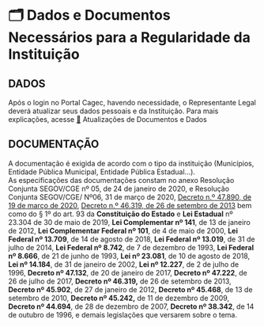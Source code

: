 # 🗂 Dados e Documentos Necessários para a Regularidade da Instituição

## DADOS

Após o login no Portal Cagec, havendo necessidade, o Representante Legal deverá atualizar seus dados pessoais e da Instituição. Para mais explicações, acesse [🔄](https://app.gitbook.com/@segov/s/cagec/~/drafts/-M3wE5AXlZlVnjNK48wy/atualizacao-de-dados) Atualizações de Documentos e Dados



## DOCUMENTAÇÃO

A documentação é exigida de acordo com o tipo da instituição \(Municípios, Entidade Pública Municipal, Entidade Pública Estadual...\).  
As especificações das documentações constam no anexo Resolução Conjunta SEGOV/CGE nº 05, de 24 de janeiro de 2020, e Resolução Conjunta SEGOV/CGE/ Nº06, 31 de março de 2020, [Decreto n.º 47.890, de 19 de março de 2020](http://www.portalcagec.mg.gov.br/wp-content/uploads/arquivos/legislacao/decretos/Decreto%2047890%202020.pdf), [Decreto n.º 46.319, de 26 de setembro de 2013](https://www.almg.gov.br/consulte/legislacao/completa/completa.html?tipo=DEC&num=46319&comp=&ano=2013&aba=js_textoAtualizado#texto) bem como do § 1º do art. 93 da **Constituição do Estado** e **Lei Estadual** nº 23.304 de 30 de maio de 2019,  **Lei Complementar nº 141**, de 13 de janeiro de 2012,  **Lei Complementar Federal nº 101**, de 4 de maio de 2000, **Lei Federal nº 13.709**, de 14 de agosto de 2018, **Lei Federal nº 13.019**, de 31 de julho de 2014, **Lei Federal nº 8.742**, de 7 de dezembro de 1993, **Lei Federal nº 8.666**, de 21 de junho de 1993, **Lei nº 23.081**, de 10 de agosto de 2018,  **Lei nº 14.184**, de 31 de janeiro de 2002, **Lei nº 12.227**, de 2 de julho de 1996,  **Decreto nº 47.132**, de 20 de janeiro de 2017, **Decreto nº 47.222**, de 26 de julho de 2017, **Decreto nº 46.319,** de 26 de setembro de 2013, **Decreto nº 45.902**, de 27 de janeiro de 2012, **Decreto nº 45.468**, de 13 de setembro de 2010, **Decreto nº 45.242,** de 11 de dezembro de 2009, **Decreto nº 44.694**, de 28 de dezembro de 2007, **Decreto nº 38.342**, de 14 de outubro de 1996, e demais legislações que versarem sobre o tema.

  






